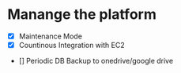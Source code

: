 # Manange the platform


- [x] Maintenance Mode
- [x] Countinous Integration with EC2
- [] Periodic DB Backup to onedrive/google drive